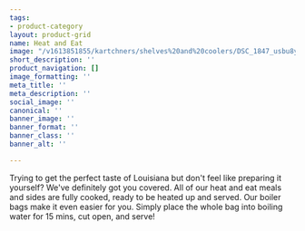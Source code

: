 ```yaml
---
tags:
- product-category
layout: product-grid
name: Heat and Eat
image: "/v1613851855/kartchners/shelves%20and%20coolers/DSC_1847_usbu8y.jpg"
short_description: ''
product_navigation: []
image_formatting: ''
meta_title: ''
meta_description: ''
social_image: ''
canonical: ''
banner_image: ''
banner_format: ''
banner_class: ''
banner_alt: ''

---
```

Trying to get the perfect taste of Louisiana but don't feel like preparing it yourself? We've definitely got you covered. All of our heat and eat meals and sides are fully cooked, ready to be heated up and served. Our boiler bags make it even easier for you. Simply place the whole bag into boiling water for 15 mins, cut open, and serve! 